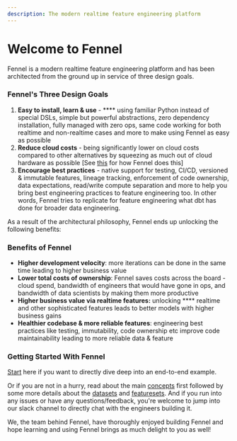 ```yaml
---
description: The modern realtime feature engineering platform
---
```


# Welcome to Fennel

Fennel is a modern realtime feature engineering platform and has been architected from the ground up in service of three design goals.

### Fennel's Three Design Goals

1. **Easy to install, learn & use** - **** using familiar Python instead of special DSLs, simple but powerful abstractions, zero dependency installation, fully managed with zero ops, same code working for both realtime and non-realtime cases and more to make using Fennel as easy as possible
2. **Reduce cloud costs** - being significantly lower on cloud costs compared to other alternatives by squeezing as much out of cloud hardware as possible \[See [this](overview/cost-optimizations.md) for how Fennel does this]
3. **Encourage best practices** - native support for testing, CI/CD, versioned & immutable features, lineage tracking, enforcement of code ownership, data expectations, read/write compute separation and more to help you bring best engineering practices to feature engineering too. In other words, Fennel tries to replicate for feature engineering what dbt has done for broader data engineering.

As a result of the architectural philosophy, Fennel ends up unlocking the following benefits:

### Benefits of Fennel

* **Higher development velocity**: more iterations can be done in the same time leading to higher business value&#x20;
* **Lower total costs of ownership**: Fennel saves costs across the board - cloud spend, bandwidth of engineers that would have gone in ops, and bandwidth of data scientists by making them more productive
* **Higher business value via realtime features:** unlocking **** realtime and other sophisticated features leads to better models with higher business gains
* **Healthier codebase & more reliable features**: engineering best practices like testing, immutability, code ownership etc improve code maintainability leading to more reliable data & feature

### Getting Started With Fennel

[Start](getting-started/quickstart.md) here if you want to directly dive deep into an end-to-end example.&#x20;

Or if you are not in a hurry, read about the main [concepts](overview/concepts/) first followed by some more details about the [datasets](quick-start/examples/) and [featuresets](broken-reference). And if you run into any issues or have any questions/feedback, you're welcome to jump into our slack channel to directly chat with the engineers building it.&#x20;

We, the team behind Fennel, have thoroughly enjoyed building Fennel and hope learning and using Fennel brings as much delight to you as well!
